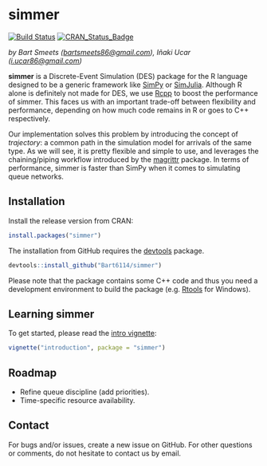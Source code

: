 simmer
======

[![Build Status](https://travis-ci.org/Bart6114/simmer.svg?branch=master)](https://travis-ci.org/Bart6114/simmer) [![CRAN\_Status\_Badge](http://www.r-pkg.org/badges/version/simmer)](http://cran.r-project.org/package=simmer)

*by Bart Smeets (<bartsmeets86@gmail.com>), Iñaki Ucar (<i.ucar86@gmail.com>)*

**simmer** is a Discrete-Event Simulation (DES) package for the R language designed to be a generic framework like [SimPy](https://simpy.readthedocs.org) or [SimJulia](http://simjuliajl.readthedocs.org). Although R alone is definitely not made for DES, we use [Rcpp](http://www.rcpp.org/) to boost the performance of simmer. This faces us with an important trade-off between flexibility and performance, depending on how much code remains in R or goes to C++ respectively.

Our implementation solves this problem by introducing the concept of *trajectory*: a common path in the simulation model for arrivals of the same type. As we will see, it is pretty flexible and simple to use, and leverages the chaining/piping workflow introduced by the [magrittr](https://github.com/smbache/magrittr) package. In terms of performance, simmer is faster than SimPy when it comes to simulating queue networks.

Installation
------------

Install the release version from CRAN:

``` r
install.packages("simmer")
```

The installation from GitHub requires the [devtools](https://github.com/hadley/devtools) package.

``` r
devtools::install_github("Bart6114/simmer")
```

Please note that the package contains some C++ code and thus you need a development environment to build the package (e.g. [Rtools](http://cran.r-project.org/bin/windows/Rtools/) for Windows).

Learning simmer
---------------

To get started, please read the [intro vignette](https://cran.r-project.org/web/packages/simmer/vignettes/introduction.html):

``` r
vignette("introduction", package = "simmer")
```

Roadmap
-------

-   Refine queue discipline (add priorities).
-   Time-specific resource availability.

Contact
-------

For bugs and/or issues, create a new issue on GitHub. For other questions or comments, do not hesitate to contact us by email.
